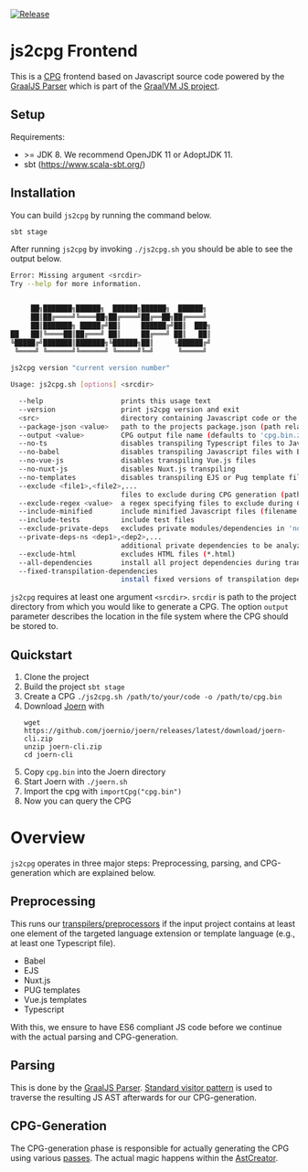 [![Release](https://github.com/ShiftLeftSecurity/js2cpg/actions/workflows/release.yml/badge.svg)](https://github.com/ShiftLeftSecurity/js2cpg/actions/workflows/release.yml)

# js2cpg Frontend

This is a [CPG](https://docs.joern.io/code-property-graph/) frontend based on Javascript source code powered by the [GraalJS Parser](https://github.com/oracle/graaljs/tree/master/graal-js/src/com.oracle.js.parser) which is part of the [GraalVM JS project](https://www.graalvm.org/reference-manual/js/).

## Setup

Requirements:
- \>= JDK 8. We recommend OpenJDK 11 or AdoptJDK 11.
- sbt (https://www.scala-sbt.org/)

## Installation

You can build `js2cpg` by running the command below.

``` bash
sbt stage
```

After running `js2cpg` by invoking `./js2cpg.sh` you should be able to see the output below.

``` bash
Error: Missing argument <srcdir>
Try --help for more information.


     ██╗███████╗██████╗  ██████╗██████╗  ██████╗
     ██║██╔════╝╚════██╗██╔════╝██╔══██╗██╔════╝
     ██║███████╗ █████╔╝██║     ██████╔╝██║  ███╗
██   ██║╚════██║██╔═══╝ ██║     ██╔═══╝ ██║   ██║
╚█████╔╝███████║███████╗╚██████╗██║     ╚██████╔╝
 ╚════╝ ╚══════╝╚══════╝ ╚═════╝╚═╝      ╚═════╝
     
js2cpg version "current version number"

Usage: js2cpg.sh [options] <srcdir>

  --help                   prints this usage text
  --version                print js2cpg version and exit
  <src>                    directory containing Javascript code or the path to a *.vsix file
  --package-json <value>   path to the projects package.json (path relative to <src> or absolute path; defaults to '<src>/package.json')
  --output <value>         CPG output file name (defaults to 'cpg.bin.zip')
  --no-ts                  disables transpiling Typescript files to Javascript
  --no-babel               disables transpiling Javascript files with Babel
  --no-vue-js              disables transpiling Vue.js files
  --no-nuxt-js             disables Nuxt.js transpiling
  --no-templates           disables transpiling EJS or Pug template files
  --exclude <file1>,<file2>,...
                           files to exclude during CPG generation (paths relative to <srcdir> or absolute paths)
  --exclude-regex <value>  a regex specifying files to exclude during CPG generation (the absolute file path is matched)
  --include-minified       include minified Javascript files (filename ending with '-min.js', '.min.js', or 'bundle.js')
  --include-tests          include test files
  --exclude-private-deps   excludes private modules/dependencies in 'node_modules/' (defaults to 'false')
  --private-deps-ns <dep1>,<dep2>,...
                           additional private dependencies to be analyzed from 'node_modules/'
  --exclude-html           excludes HTML files (*.html)
  --all-dependencies       install all project dependencies during transpilation (defaults to 'false')
  --fixed-transpilation-dependencies
                           install fixed versions of transpilation dependencies during transpilation (defaults to 'true')
```

`js2cpg` requires at least one argument `<srcdir>`. `srcdir` is path to the project directory from which you would like to generate a CPG.
The option `output` parameter describes the location in the file system where the CPG should be stored to.

## Quickstart

1. Clone the project
2. Build the project `sbt stage`
3. Create a CPG `./js2cpg.sh /path/to/your/code -o /path/to/cpg.bin`
4. Download [Joern](https://github.com/joernio/joern) with
   ```
   wget https://github.com/joernio/joern/releases/latest/download/joern-cli.zip
   unzip joern-cli.zip
   cd joern-cli
   ```
5. Copy `cpg.bin` into the Joern directory
6. Start Joern with `./joern.sh`
7. Import the cpg with `importCpg("cpg.bin")`
8. Now you can query the CPG 

# Overview

`js2cpg` operates in three major steps: Preprocessing, parsing, and CPG-generation which are explained below.

## Preprocessing

This runs our [transpilers/preprocessors](https://github.com/ShiftLeftSecurity/js2cpg/tree/master/src/main/scala/io/shiftleft/js2cpg/preprocessing) if the input project contains at least one element of the targeted language extension or template language (e.g., at least one Typescript file).

  - Babel
  - EJS
  - Nuxt.js
  - PUG templates
  - Vue.js templates
  - Typescript

With this, we ensure to have ES6 compliant JS code before we continue with the actual parsing and CPG-generation.

## Parsing

This is done by the [GraalJS Parser](https://github.com/oracle/graaljs/tree/master/graal-js/src/com.oracle.js.parser).
[Standard visitor pattern](https://github.com/ShiftLeftSecurity/js2cpg/blob/master/src/main/scala/io/shiftleft/js2cpg/parser/GeneralizingAstVisitor.scala) is used to traverse the resulting JS AST afterwards for our CPG-generation.

## CPG-Generation

The CPG-generation phase is responsible for actually generating the CPG using various [passes](https://github.com/ShiftLeftSecurity/js2cpg/tree/master/src/main/scala/io/shiftleft/js2cpg/cpg/passes).
The actual magic happens within the [AstCreator](https://github.com/ShiftLeftSecurity/js2cpg/blob/master/src/main/scala/io/shiftleft/js2cpg/cpg/passes/astcreation/AstCreator.scala).
